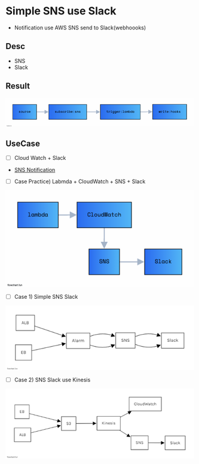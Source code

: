 # Simple SNS use Slack

- Notification use AWS SNS send to Slack(webhoooks)

## Desc

- SNS
- Slack

## Result

![result](./pubilc/result.png)

## UseCase

- [ ] Cloud Watch + Slack
- <a href="https://jforj.tistory.com/293">SNS Notification</a>

- [ ] Case Practice) Labmda + CloudWatch + SNS + Slack

![lambda](./pubilc/lambda.png)

- [ ] Case 1) Simple SNS Slack

![simple](./pubilc/simple.png)

- [ ] Case 2) SNS Slack use Kinesis

![diff](./pubilc/difficult.png)
